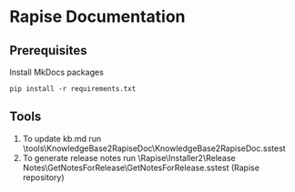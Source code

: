 # Rapise Documentation

## Prerequisites

Install MkDocs packages

```
pip install -r requirements.txt
```

## Tools

1. To update kb.md run \tools\KnowledgeBase2RapiseDoc\KnowledgeBase2RapiseDoc.sstest 
2. To generate release notes run \Rapise\Installer2\Release Notes\GetNotesForRelease\GetNotesForRelease.sstest  (Rapise repository)

